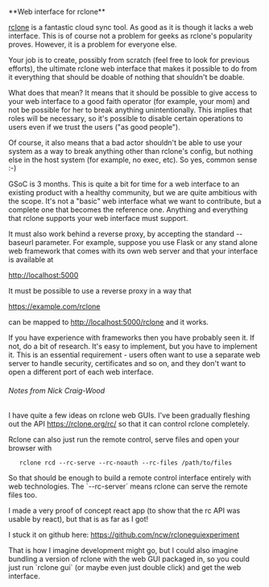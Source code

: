  **Web interface for rclone\*\*

[rclone](https://rclone.org) is a fantastic cloud sync tool.
As good as it is though it lacks a web interface. This is of course not
a problem for geeks as rclone\'s popularity proves. However, it is a
problem for everyone else.

Your job is to create, possibly from scratch (feel free to look for
previous efforts), the ultimate rclone web interface that makes it
possible to do from it everything that should be doable of nothing that
shouldn\'t be doable.

What does that mean? It means that it should be possible to give access
to your web interface to a good faith operator (for example, your mom)
and not be possible for her to break anything unintentionally. This
implies that roles will be necessary, so it\'s possible to disable
certain operations to users even if we trust the users (\"as good
people\").

Of course, it also means that a bad actor shouldn\'t be able to use your
system as a way to break anything other than rclone\'s config, but
nothing else in the host system (for example, no exec, etc). So yes,
common sense :-)

GSoC is 3 months. This is quite a bit for time for a web interface to an
existing product with a healthy community, but we are quite ambitious
with the scope. It\'s not a \"basic\" web interface what we want to
contribute, but a complete one that becomes the reference one. Anything
and everything that rclone supports your web interface must support.

It must also work behind a reverse proxy, by accepting the standard
\--baseurl parameter. For example, suppose you use Flask or any stand
alone web framework that comes with its own web server and that your
interface is available at

<http://localhost:5000>

It must be possible to use a reverse proxy in a way that

<https://example.com/rclone>

can be mapped to <http://localhost:5000/rclone> and it works.

If you have experience with frameworks then you have probably seen it.
If not, do a bit of research. It\'s easy to implement, but you have to
implement it. This is an essential requirement - users often want to use
a separate web server to handle security, certificates and so on, and
they don\'t want to open a different port of each web interface.

###### Notes from Nick Craig-Wood

I have quite a few ideas on rclone web GUIs. I\'ve been gradually
fleshing out the API <https://rclone.org/rc/> so that it can control
rclone completely.

Rclone can also just run the remote control, serve files and open your
browser with

`   rclone rcd --rc-serve --rc-noauth --rc-files /path/to/files`

So that should be enough to build a remote control interface entirely
with web technologies. The \`\--rc-server\` means rclone can serve the
remote files too.

I made a very proof of concept react app (to show that the rc API was
usable by react), but that is as far as I got!

I stuck it on github here: <https://github.com/ncw/rcloneguiexperiment>

That is how I imagine development might go, but I could also imagine
bundling a version of rclone with the web GUI packaged in, so you could
just run \`rclone gui\` (or maybe even just double click) and get the
web interface.
